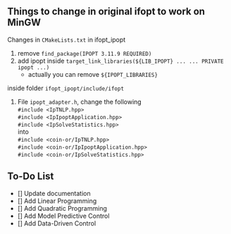 ## Things to change in original ifopt to work on MinGW

Changes in `CMakeLists.txt` in ifopt_ipopt
1. remove `find_package(IPOPT 3.11.9 REQUIRED)`
2. add ipopt inside `target_link_libraries(${LIB_IPOPT} ... ... PRIVATE ipopt ...)`
    - actually you can remove `${IPOPT_LIBRARIES}` 

inside folder `ifopt_ipopt/include/ifopt`
1. File `ipopt_adapter.h`, change the following  
`#include <IpTNLP.hpp>`  
`#include <IpIpoptApplication.hpp>`  
`#include <IpSolveStatistics.hpp>`  
into  
`#include <coin-or/IpTNLP.hpp>`  
`#include <coin-or/IpIpoptApplication.hpp>`  
`#include <coin-or/IpSolveStatistics.hpp>`

## To-Do List

- [] Update documentation
- [] Add Linear Programming
- [] Add Quadratic Programming
- [] Add Model Predictive Control
- [] Add Data-Driven Control